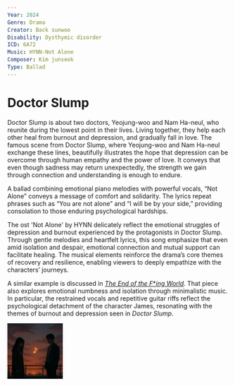 ```yaml
---
Year: 2024
Genre: Drama
Creator: Back sunwoo
Disability: Dysthymic disorder
ICD: 6A72
Music: HYNN-Not Alone
Composer: Kim junseok
Type: Ballad
---
```


# Doctor Slump

Doctor Slump is about two doctors, Yeojung-woo and Nam Ha-neul, who reunite during the lowest point in their lives. Living together, they help each other heal from burnout and depression, and gradually fall in love. The famous scene from Doctor Slump, where Yeojung-woo and Nam Ha-neul exchange these lines, beautifully illustrates the hope that depression can be overcome through human empathy and the power of love. It conveys that even though sadness may return unexpectedly, the strength we gain through connection and understanding is enough to endure.

A ballad combining emotional piano melodies with powerful vocals, “Not Alone” conveys a message of comfort and solidarity. The lyrics repeat phrases such as “You are not alone” and “I will be by your side,” providing consolation to those enduring psychological hardships.

The ost 'Not Alone' by HYNN delicately reflect the emotional struggles of depression and burnout experienced by the protagonists in Doctor Slump. Through gentle melodies and heartfelt lyrics, this song emphasize that even amid isolation and despair, emotional connection and mutual support can facilitate healing. The musical elements reinforce the drama’s core themes of recovery and resilience, enabling viewers to deeply empathize with the characters’ journeys.

A similar example is discussed in [*The End of the F***ing World*](park_dahyun.md). That piece also explores emotional numbness and isolation through minimalistic music. In particular, the restrained vocals and repetitive guitar riffs reflect the psychological detachment of the character James, resonating with the themes of burnout and depression seen in *Doctor Slump*.

<img src="./bae_sangjun_img.png" alt="image depicting dysthymic disorder" style="width:25%;" />
